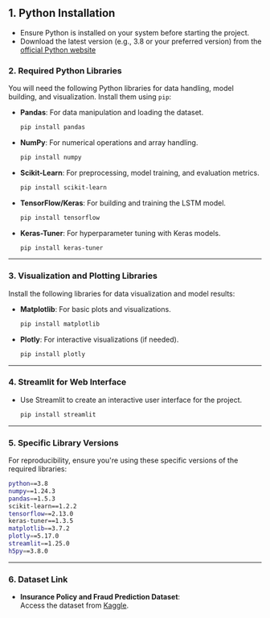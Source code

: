 ## 1. **Python Installation**  
- Ensure Python is installed on your system before starting the project.  
- Download the latest version (e.g., 3.8 or your preferred version) from the [official Python website](https://www.python.org/downloads/)  



### 2. **Required Python Libraries**  
You will need the following Python libraries for data handling, model building, and visualization. Install them using `pip`:  

- **Pandas**: For data manipulation and loading the dataset.  
  ```bash
  pip install pandas
  ```  
- **NumPy**: For numerical operations and array handling.  
  ```bash
  pip install numpy
  ```  
- **Scikit-Learn**: For preprocessing, model training, and evaluation metrics.  
  ```bash
  pip install scikit-learn
  ```  
- **TensorFlow/Keras**: For building and training the LSTM model.  
  ```bash
  pip install tensorflow
  ```  
- **Keras-Tuner**: For hyperparameter tuning with Keras models.  
  ```bash
  pip install keras-tuner
  ```  

---

### 3. **Visualization and Plotting Libraries**  
Install the following libraries for data visualization and model results:  
- **Matplotlib**: For basic plots and visualizations.  
  ```bash
  pip install matplotlib
  ```  
- **Plotly**: For interactive visualizations (if needed).  
  ```bash
  pip install plotly
  ```  

---

### 4. **Streamlit for Web Interface**  
- Use Streamlit to create an interactive user interface for the project.  
  ```bash
  pip install streamlit
  ```  

---

### 5. **Specific Library Versions**  
For reproducibility, ensure you're using these specific versions of the required libraries:  

```bash
python==3.8  
numpy==1.24.3  
pandas==1.5.3  
scikit-learn==1.2.2  
tensorflow==2.13.0  
keras-tuner==1.3.5  
matplotlib==3.7.2  
plotly==5.17.0  
streamlit==1.25.0  
h5py==3.8.0  
```  

---

### 6. **Dataset Link**  
- **Insurance Policy and Fraud Prediction Dataset**:  
  Access the dataset from [Kaggle](https://www.kaggle.com/datasets/omegasemmalaicit/insurance-policy-and-fraud-prediction).  

